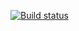 [![Build status](https://ci.appveyor.com/api/projects/status/7jkpcs8cl2qvl0ui?svg=true)](https://ci.appveyor.com/project/Ailis7/dom1-0y1qj)
